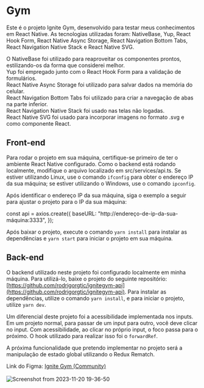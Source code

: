 # Gym
Este é o projeto Ignite Gym, desenvolvido para testar meus conhecimentos em React Native. As tecnologias utilizadas foram: NativeBase, Yup, React Hook Form, React Native Async Storage, React Navigation Bottom Tabs, React Navigation Native Stack e React Native SVG.

O NativeBase foi utilizado para reaproveitar os componentes prontos, estilizando-os da forma que considerei melhor.</br> Yup foi empregado junto com o React Hook Form para a validação de formulários.</br> React Native Async Storage foi utilizado para salvar dados na memória do celular.</br> React Navigation Bottom Tabs foi utilizado para criar a navegação de abas na parte inferior.</br> React Navigation Native Stack foi usado nas telas não logadas. </br> React Native SVG foi usado para incorporar imagens no formato .svg e como componente React.

## Front-end
Para rodar o projeto em sua máquina, certifique-se primeiro de ter o ambiente React Native configurado. Como o backend está rodando localmente, modifique o arquivo localizado em src/services/api.ts. Se estiver utilizando Linux, use o comando `ifconfig` para obter o endereço IP da sua máquina; se estiver utilizando o Windows, use o comando `ipconfig`.

Após identificar o endereço IP da sua máquina, siga o exemplo a seguir para ajustar o projeto para o IP da sua máquina:


const api = axios.create({
  baseURL: "http://endereço-de-ip-da-sua-máquina:3333",
});

Após baixar o projeto, execute o comando `yarn install` para instalar as dependências e `yarn start` para iniciar o projeto em sua máquina.

## Back-end
O backend utilizado neste projeto foi configurado localmente em minha máquina. Para utilizá-lo, baixe o projeto do seguinte repositório: [https://github.com/rodrigorgtic/ignitegym-api](https://github.com/rodrigorgtic/ignitegym-api). Para instalar as dependências, utilize o comando `yarn install`, e para iniciar o projeto, utilize `yarn dev`.

Um diferencial deste projeto foi a acessibilidade implementada nos inputs. Em um projeto normal, para passar de um input para outro, você deve clicar no input. Com acessibilidade, ao clicar no próprio input, o foco passa para o próximo. O hook utilizado para realizar isso foi o `forwardRef`.

A próxima funcionalidade que pretendo implementar no projeto será a manipulação de estado global utilizando o Redux Rematch.

Link do Figma: [Ignite Gym (Community)](https://www.figma.com/file/6nbRZUrIu3l4xqTlGiir1u/Ignite-Gym-(Community)?type=design&node-id=37-6&mode=design&t=LIKmIEg6gkPASfLb-0)
</br>
</br>
![Screenshot from 2023-11-20 19-36-50](https://github.com/joao911/Gym/assets/49724031/4f3a7563-a351-4aa6-81fc-6cf4b1514108)
